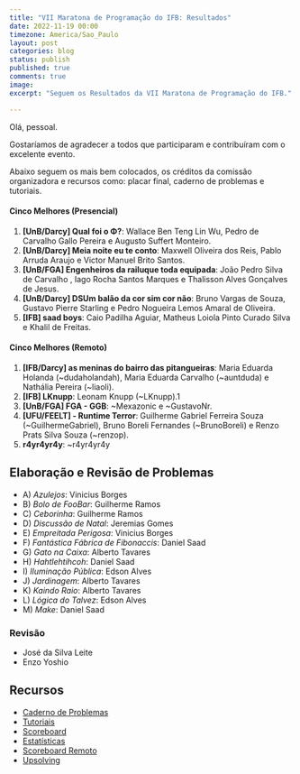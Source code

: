 ```yaml
---
title: "VII Maratona de Programação do IFB: Resultados"
date: 2022-11-19 00:00
timezone: America/Sao_Paulo
layout: post
categories: blog
status: publish
published: true
comments: true
image:
excerpt: "Seguem os Resultados da VII Maratona de Programação do IFB."

---
```


Olá, pessoal.

Gostaríamos de agradecer a todos que participaram e contribuíram com o excelente evento.

Abaixo seguem os mais bem colocados, os créditos da comissão organizadora e recursos como: placar final, caderno de problemas e tutoriais.

#### Cinco Melhores (Presencial)

1. **[UnB/Darcy] Qual foi o Φ?**: Wallace Ben Teng Lin Wu, Pedro de Carvalho Gallo Pereira e Augusto Suffert Monteiro.
2. **[UnB/Darcy] Meia noite eu te conto**: Maxwell Oliveira dos Reis, Pablo Arruda Araujo e Victor Manuel Brito Santos.
3. **[UnB/FGA] Engenheiros da railuque toda equipada**:	João Pedro Silva de Carvalho , Iago Rocha Santos Marques e Thalisson Alves Gonçalves de Jesus.
4. **[UnB/Darcy] DSUm balão da cor sim cor não**: Bruno Vargas de Souza, Gustavo Pierre Starling e Pedro Nogueira Lemos Amaral de Oliveira.
5. **[IFB] saad boys**: Caio Padilha Aguiar, Matheus Loiola Pinto Curado Silva e Khalil de Freitas.

#### Cinco Melhores (Remoto)

1. **[IFB/Darcy] as meninas do bairro das pitangueiras**: Maria Eduarda Holanda (~dudaholandah), Maria Eduarda Carvalho (~auntduda)	e Nathália Pereira (~liaoli).
2. **[IFB] LKnupp**: Leonam Knupp (~LKnupp).1
3. **[UnB/FGA] FGA - GGB**: ~Mexazonic e ~GustavoNr.
4. **[UFU/FEELT] - Runtime Terror**: Guilherme Gabriel Ferreira Souza (~GuilhermeGabriel), Bruno Boreli  Fernandes (~BrunoBoreli) e Renzo Prats Silva Souza (~renzop).
5. **r4yr4yr4y**: ~r4yr4yr4y

## Elaboração e Revisão de Problemas

- A) *Azulejos*: Vinicius Borges
- B) *Bolo de FooBar*: Guilherme Ramos
- C) *Ceborinha*: Guilherme Ramos
- D) *Discussão de Natal*: Jeremias Gomes
- E) *Empreitada Perigosa*: Vinicius Borges
- F) *Fantástica Fábrica de Fibonaccis*: Daniel Saad
- G) *Gato na Caixa*: Alberto Tavares
- H) *Hahtlehtihcoh*: Daniel Saad
- I) *Iluminação Pública*: Edson Alves
- J) *Jardinagem*: Alberto Tavares
- K) *Kaindo Raio*: Alberto Tavares
- L) *Lógica do Talvez*: Edson Alves
- M) *Make*: Daniel Saad

### Revisão

- José da Silva Leite
- Enzo Yoshio

## Recursos

- [Caderno de Problemas]({{site.url}}/assets/7-mdp-ifb/maratona.pdf)
- [Tutoriais]({{site.url}}/assets/7-mdp-ifb/tutoriais.pdf)
- [Scoreboard]({{site.url}}/assets/7-mdp-ifb/scoreboard.pdf)
- [Estatísticas]({{site.url}}/assets/7-mdp-ifb/estatisticas.pdf)
- [Scoreboard Remoto]({{site.url}}/assets/7-mdp-ifb/scoreboard-codeforces.pdf)
- [Upsolving](https://codeforces.com/group/btcK4I5D5f/contest/411199) 